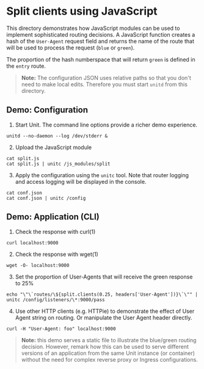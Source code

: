 Split clients using JavaScript
==============================

This directory demonstrates how JavaScript modules can be used to implement
sophisticated routing decisions. A JavaScript function creates a hash of
the `User-Agent` request field and returns the name of the route that will
be used to process the request (`blue` or `green`).

The proportion of the hash numberspace that will return `green` is defined
in the `entry` route.

> **Note:** The configuration JSON uses relative paths so that you don't
> need to make local edits. Therefore you must start `unitd` from this
> directory.

Demo: Configuration
-------------------

1. Start Unit. The command line options provide a richer demo experience.
```shell
unitd --no-daemon --log /dev/stderr &
```

2. Upload the JavaScript module
```shell
cat split.js
cat split.js | unitc /js_modules/split
```

3. Apply the configuration using the `unitc` tool. Note that router logging
   and access logging will be displayed in the console.
```shell
cat conf.json
cat conf.json | unitc /config
```

Demo: Application (CLI)
-----------------------

1. Check the response with curl(1)
```shell
curl localhost:9000
```

2. Check the response with wget(1)
```shell
wget -O- localhost:9000
``` 

3. Set the proportion of User-Agents that will receive the green response to 25%
```shell
echo "\"\`routes/\${split.clients(0.25, headers['User-Agent'])}\`\"" | unitc /config/listeners/\*:9000/pass
```

4. Use other HTTP clients (e.g. HTTPie) to demonstrate the effect of User Agent
   string on routing. Or manipulate the User Agent header directly.
```shell
curl -H "User-Agent: foo" localhost:9000
```

> **Note:** this demo serves a static file to illustrate the blue/green
> routing decision. However, remark how this can be used to serve different
> versions of an application from the same Unit instance (or container)
> without the need for complex reverse proxy or Ingress configurations.

